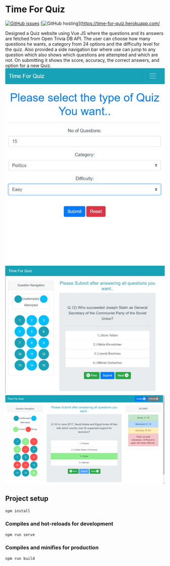 # Time For Quiz

[![GitHub issues](https://img.shields.io/github/issues/Nihir10dec/quiz)](https://github.com/Nihir10dec/quiz/issues)
[![GitHub hosting](https://img.shields.io/badge/Heroku%20Status-Success-success)](https://time-for-quiz.herokuapp.com/

Designed a Quiz website using Vue JS where the questions and its answers are fetched from Open Trivia DB API. 
The user can choose how many questions he wants, a category from 24 options and the difficulty level for the quiz. 
Also provided a side navigation bar where use can jump to any question which also shows which questions are attempted and which are not. On submitting it shows the score, accuracy, the correct answers, and option for a new Quiz.
![Home Page](/quiz/quiz-mobile.jpg "Homepage")
![Question Answer](/quiz/quiz-tablet.jpg "Question Answers")
![Final Page](/quiz/quiz.jpg "After Submission")

## Project setup
```
npm install
```

### Compiles and hot-reloads for development
```
npm run serve
```

### Compiles and minifies for production
```
npm run build
```

